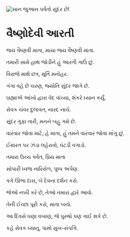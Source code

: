![સાન જુઆન પર્વતો સુંદર છે!](lib/assets/images/artis/img.png "સાન જુઆન પર્વતો")

# વૈષ્ણોદેવી આરતી

જય વૈષ્ણવી માતા, માયા જય વૈષ્ણવી માતા.

તમારી સામે હાથ જોડીને હું આરતી ગાઉં છું.

વિરાજે માથે છત્ર, મૂર્તિ મનોહર.

ગંગા વહે છે ચરણ, જ્યોતિ સુંદર જાગે છે.

બ્રહ્માએ આંખો દ્વારા વેદ વાંચ્યા, શંકરે ધ્યાન કર્યું.

સેવક ચંવર દુલાવત, નારદ નાચે.

સુંદર ગુફા તારી, મનને બહુ ગમે છે.

વારંવાર જોવા માટે, હે માતા, હું તમને વારંવાર જોવા માંગુ છું.

ઈમારત પર ઝંડા લહેરાવો, ઘંટડી વગાડો.

તમારા ઉચ્ચ પર્વત, પ્રિય માતા

સોપારી ધ્વજ નારિયેળ, પુષ્પ અર્પણ.

પગે ઊભા દાસ, બે દેવના દર્શન કરો.

જેઓ નક્કી કરે છે, તેઓ તમારા દ્વારે આવો.

તેની ઈચ્છા પૂરી કરો, માતા બનો.

આ દિવસે ઘણા વખાણ, જે પુરુષો પણ ગાઈ શકે છે.

કહે સેવક ધ્યાનુ, પામો સુખ-સંપત્તિ.